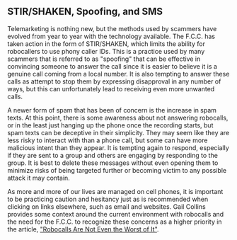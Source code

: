 ## STIR/SHAKEN, Spoofing, and SMS

Telemarketing is nothing new, but the methods used by scammers have evolved from year
to year with the technology available. The F.C.C. has taken action in the form of STIR/SHAKEN,
which limits the ability for robocallers to use phony caller IDs. This is a practice
used by many scammers that is referred to as "spoofing" that can be effective in
convincing someone to answer the call since it is easier to believe it is a genuine call
coming from a local number. It is also tempting to answer these calls as attempt
to stop them by expressing disapproval in any number of ways, but this can unfortunately
lead to receiving even more unwanted calls.

A newer form of spam that has been of concern is the increase in spam texts. At this
point, there is some awareness about not answering robocalls, or in the least just
hanging up the phone once the recording starts, but spam texts can be deceptive in
their simplicity. They may seem like they are less risky to interact with than a
phone call, but some can have more malicious intent than they appear. It is tempting
again to respond, especially if they are sent to a group and others are engaging
by responding to the group. It is best to delete these messages without even opening
them to minimize risks of being targeted further or becoming victim to any possible
attack it may contain.

As more and more of our lives are managed on cell phones, it is important to be
practicing caution and hesitancy just as is recommended when clicking on links elsewhere,
such as email and websites. Gail Collins provides some context around the current
environment with robocalls and the need for the F.C.C. to recognize these concerns
as a higher priority in the article,
["Robocalls Are Not Even the Worst of It"](https://www.nytimes.com/2021/10/13/opinion/spam-call-blocking.html?referrer=masthead).
